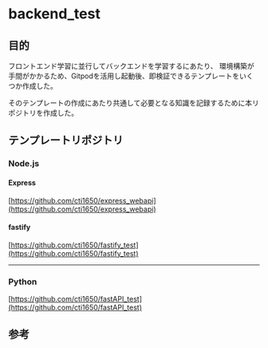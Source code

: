 # backend_test

## 目的

フロントエンド学習に並行してバックエンドを学習するにあたり、
環境構築が手間がかかるため、Gitpodを活用し起動後、即検証できるテンプレートをいくつか作成した。

そのテンプレートの作成にあたり共通して必要となる知識を記録するために本リポジトリを作成した。

## テンプレートリポジトリ

### Node.js

#### Express

[https://github.com/cti1650/express_webapi](https://github.com/cti1650/express_webapi)


#### fastify

[https://github.com/cti1650/fastify_test](https://github.com/cti1650/fastify_test)

---

### Python

[https://github.com/cti1650/fastAPI_test](https://github.com/cti1650/fastAPI_test)


## 参考
